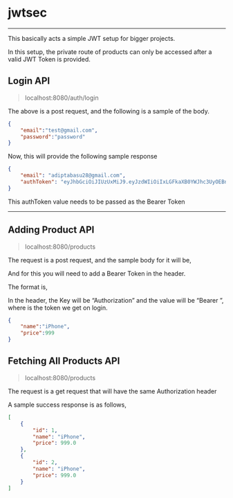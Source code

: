 # jwtsec

---

This basically acts a simple JWT setup for bigger projects.

In this setup, the private route of products can only be accessed after a valid JWT Token is provided.

## Login API

> localhost:8080/auth/login
> 

The above is a post request, and the following is a sample of the body.

```json
{
    "email":"test@gmail.com",
    "password":"password"
}
```

Now, this will provide the following sample response

```json
{
    "email": "adiptabasu28@gmail.com",
    "authToken": "eyJhbGciOiJIUzUxMiJ9.eyJzdWIiOiIxLGFkaXB0YWJhc3UyOEBnbWFpbC5jb20iLCJpc3MiOiJBZGlwdGEiLCJpYXQiOjE2NTQ3MTg1MTEsImV4cCI6MTY1NDgwNDkxMX0.HKdz3nYmbwDqSlJGts9d4-f3xooQ64CN-kKcPriBPsvNfcOrFRh1Czaei4mXJMkD7-u0R72NejZftrbMKHLjYg"
}
```

This authToken value needs to be passed as the Bearer Token

---

## Adding Product API

> localhost:8080/products
> 

The request is a post request, and the sample body for it will be,

And for this you will need to add a Bearer Token in the header.

The format is,

In the header, the Key will be “Authorization” and the value will be “Bearer <token>”, where <token> is the token we get on login.

```json
{
    "name":"iPhone",
    "price":999
}
```

## Fetching All Products API

> localhost:8080/products
> 

The request is a get request that will have the same Authorization header

A sample success response is as follows,

```json
[
    {
        "id": 1,
        "name": "iPhone",
        "price": 999.0
    },
    {
        "id": 2,
        "name": "iPhone",
        "price": 999.0
    }
]
```